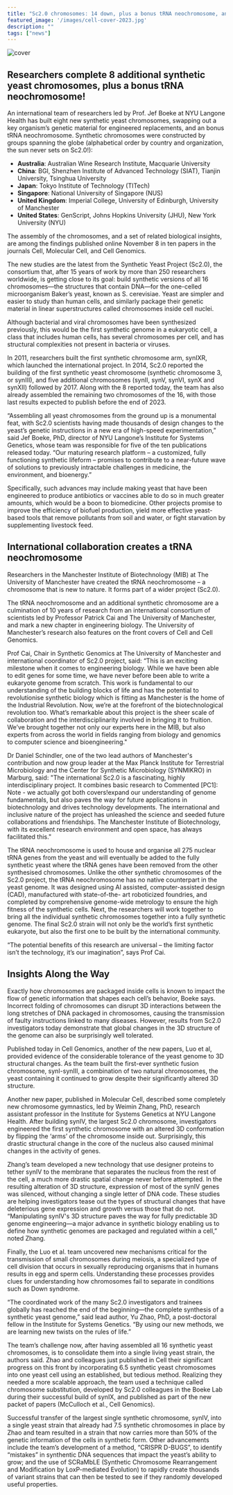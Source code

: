 ```yaml
---
title: "Sc2.0 chromosomes: 14 down, plus a bonus tRNA neochromosome, and 2 to go! (2023)"
featured_image: '/images/cell-cover-2023.jpg'
description: ""
tags: ["news"]
---
```


![cover](/images/cell-cover-2023.jpg)

## Researchers complete 8 additional synthetic yeast chromosomes, plus a bonus tRNA neochromosome!

An international team of researchers led by Prof. Jef Boeke at NYU Langone Health has built eight new synthetic yeast chromosomes, swapping out a key organism’s genetic material for engineered replacements, and an bonus tRNA neochromosome. Synthetic chromosomes were constructed by groups spanning the globe (alphabetical order by country and organization, the sun never sets on Sc2.0!):

* **Australia**: Australian Wine Research Institute, Macquarie University
* **China**: BGI, Shenzhen Institute of Advanced Technology (SIAT), Tianjin University, Tsinghua University
* **Japan**: Tokyo Institute of Technology (TITech)
* **Singapore**: National University of Singapore (NUS)
* **United Kingdom**: Imperial College, University of Edinburgh, University of Manchester
* **United States**: GenScript, Johns Hopkins University (JHU), New York University (NYU)

The assembly of the chromosomes, and a set of related biological insights, are among the findings published online November 8 in ten papers in the journals Cell, Molecular Cell, and Cell Genomics. 

The new studies are the latest from the Synthetic Yeast Project (Sc2.0), the consortium that, after 15 years of work by more than 250 researchers worldwide, is getting close to its goal: build synthetic versions of all 16 chromosomes—the structures that contain DNA—for the one-celled microorganism Baker’s yeast, known as S. cerevisiae. Yeast are simpler and easier to study than human cells, and similarly package their genetic material in linear superstructures called chromosomes inside cell nuclei.  

Although bacterial and viral chromosomes have been synthesized previously, this would be the first synthetic genome in a eukaryotic cell, a class that includes human cells, has several chromosomes per cell, and has structural complexities not present in bacteria or viruses.

In 2011, researchers built the first synthetic chromosome arm, synIXR, which launched the international project. In 2014, Sc2.0 reported the building of the first synthetic yeast chromosome (synthetic chromosome 3, or synIII), and five additional chromosomes (synII, synV, synVI, synX and synXII) followed by 2017. Along with the 8 reported today, the team has also already assembled the remaining two chromosomes of the 16, with those last results expected to publish before the end of 2023.

“Assembling all yeast chromosomes from the ground up is a monumental feat, with Sc2.0 scientists having made thousands of design changes to the yeast’s genetic instructions in a new era of high-speed experimentation,” said Jef Boeke, PhD, director of NYU Langone’s Institute for Systems Genetics, whose team was responsible for five of the ten publications released today. “Our maturing research platform – a customized, fully functioning synthetic lifeform – promises to contribute to a near-future wave of solutions to previously intractable challenges in medicine, the environment, and bioenergy.”

Specifically, such advances may include making yeast that have been engineered to produce antibiotics or vaccines able to do so in much greater amounts, which would be a boon to biomedicine. Other projects promise to improve the efficiency of biofuel production, yield more effective yeast-based tools that remove pollutants from soil and water, or fight starvation by supplementing livestock feed. 

## International collaboration creates a tRNA neochromosome

Researchers in the Manchester Institute of Biotechnology (MIB) at The University of Manchester
have created the tRNA neochromosome – a chromosome that is new to nature.
It forms part of a wider project (Sc2.0).

The tRNA neochromosome and an additional synthetic chromosome are a culmination of 10 years of research from an international consortium of scientists led by Professor Patrick Cai and The University of Manchester, and mark a new chapter in engineering biology. The University of Manchester’s research also features on the front covers of Cell and Cell Genomics.

Prof Cai, Chair in Synthetic Genomics at The University of Manchester and international
coordinator of Sc2.0 project, said: “This is an exciting milestone when it comes to engineering
biology. While we have been able to edit genes for some time, we have never before been able to
write a eukaryote genome from scratch. This work is fundamental to our understanding of the
building blocks of life and has the potential to revolutionise synthetic biology which is fitting as
Manchester is the home of the Industrial Revolution. Now, we’re at the forefront of the
biotechnological revolution too. What’s remarkable about this project is the sheer scale of collaboration and the interdisciplinarity
involved in bringing it to fruition. We’ve brought together not only our experts here in the MIB, but
also experts from across the world in fields ranging from biology and genomics to computer science
and bioengineering."

Dr Daniel Schindler, one of the two lead authors of Manchester's contribution and now group leader at the Max Planck Institute
for Terrestrial Microbiology and the Center for Synthetic Microbiology (SYNMIKRO) in Marburg, said:
"The international Sc2.0 is a fascinating, highly interdisciplinary project. It combines basic research to
Commented [PC1]: Note - we actually got both covers!expand our understanding of genome fundamentals, but also paves the way for future applications in
biotechnology and drives technology developments. The international and inclusive nature of the project has unleashed the science and seeded future
collaborations and friendships. The Manchester Institute of Biotechnology, with its excellent research
environment and open space, has always facilitated this."

The tRNA neochromosome is used to house and organise all 275 nuclear tRNA genes from the yeast
and will eventually be added to the fully synthetic yeast where the tRNA genes have been removed
from the other synthesised chromosomes.
Unlike the other synthetic chromosomes of the Sc2.0 project, the tRNA neochromosome has no
native counterpart in the yeast genome.
It was designed using AI assisted, computer-assisted design (CAD), manufactured with state-of-the-
art roboticized foundries, and completed by comprehensive genome-wide metrology to ensure the
high fitness of the synthetic cells.
Next, the researchers will work together to bring all the individual synthetic chromosomes together
into a fully synthetic genome. The final Sc2.0 strain will not only be the world’s first synthetic
eukaryote, but also the first one to be built by the international community.

“The potential benefits of this research are universal – the limiting factor isn’t the technology, it’s our
imagination”, says Prof Cai.

## Insights Along the Way

Exactly how chromosomes are packaged inside cells is known to impact the flow of genetic information that shapes each cell’s behavior, Boeke says. Incorrect folding of chromosomes can disrupt 3D interactions between the long stretches of DNA packaged in chromosomes, causing the transmission of faulty instructions linked to many diseases. However, results from Sc2.0 investigators today demonstrate that global changes in the 3D structure of the genome can also be surprisingly well tolerated. 

Published today in Cell Genomics, another of the new papers, Luo et al, provided evidence of the considerable tolerance of the yeast genome to 3D structural changes. As the team built the first-ever synthetic fusion chromosome, synI-synIII, a combination of two natural chromosomes, the yeast containing it continued to grow despite their significantly altered 3D structure.

Another new paper, published in Molecular Cell, described some completely new chromosome gymnastics, led by Weimin Zhang, PhD, research assistant professor in the Institute for Systems Genetics at NYU Langone Health. After building synIV, the largest Sc2.0 chromosome, investigators engineered the first synthetic chromosome with an altered 3D conformation by flipping the ‘arms’ of the chromosome inside out. Surprisingly, this drastic structural change in the core of the nucleus also caused minimal changes in the activity of genes.

Zhang’s team developed a new technology that use designer proteins to tether synIV to the membrane that separates the nucleus from the rest of the cell, a much more drastic spatial change never before attempted. In the resulting alteration of 3D structure, expression of most of the synIV genes was silenced, without changing a single letter of DNA code. These studies are helping investigators tease out the types of structural changes that have deleterious gene expression and growth versus those that do not. “Manipulating synIV's 3D structure paves the way for fully predictable 3D genome engineering—a major advance in synthetic biology enabling us to define how synthetic genomes are packaged and regulated within a cell,” noted Zhang. 

Finally, the Luo et al. team uncovered new mechanisms critical for the transmission of small chromosomes during meiosis, a specialized type of cell division that occurs in sexually reproducing organisms that in humans results in egg and sperm cells. Understanding these processes provides clues for understanding how chromosomes fail to separate in conditions such as Down syndrome. 

“The coordinated work of the many Sc2.0 investigators and trainees globally has reached the end of the beginning—the complete synthesis of a synthetic yeast genome,” said lead author, Yu Zhao, PhD, a post-doctoral fellow in the Institute for Systems Genetics. “By using our new methods, we are learning new twists on the rules of life.”

The team’s challenge now, after having assembled all 16 synthetic yeast chromosomes, is to consolidate them into a single living yeast strain, the authors said. Zhao and colleagues just published in Cell their significant progress on this front by incorporating 6.5 synthetic yeast chromosomes into one yeast cell using an established, but tedious method. Realizing they needed a more scalable approach, the team used a technique called chromosome substitution, developed by Sc2.0 colleagues in the Boeke Lab during their successful build of synIX, and published as part of the new packet of papers (McCulloch et al., Cell Genomics). 

Successful transfer of the largest single synthetic chromosome, synIV, into a single yeast strain that already had 7.5 synthetic chromosomes in place by Zhao and team resulted in a strain that now carries more than 50% of the genetic information of the cells in synthetic form. Other advancements include the team’s development of a method, “CRISPR D-BUGS”, to identify “mistakes” in synthentic DNA sequences that impact the yeast’s ability to grow; and the use of SCRaMbLE (Synthetic Chromosome Rearrangement and Modification by LoxP-mediated Evolution) to rapidly create thousands of variant strains that can then be tested to see if they randomly developed useful properties.
